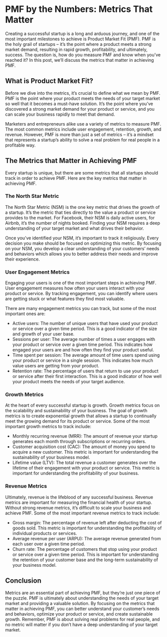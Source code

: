 # PMF by the Numbers: Metrics That Matter

Creating a successful startup is a long and arduous journey, and one of the most important milestones to achieve is Product Market Fit (PMF). PMF is the holy grail of startups – it’s the point where a product meets a strong market demand, resulting in rapid growth, profitability, and ultimately, success. The question is, how do you measure PMF and know when you’ve reached it? In this post, we’ll discuss the metrics that matter in achieving PMF.

## What is Product Market Fit?

Before we dive into the metrics, it’s crucial to define what we mean by PMF. PMF is the point where your product meets the needs of your target market so well that it becomes a must-have solution. It’s the point where you’ve discovered a strong market demand for your product or service, and you can scale your business rapidly to meet that demand.

Marketers and entrepreneurs alike use a variety of metrics to measure PMF. The most common metrics include user engagement, retention, growth, and revenue. However, PMF is more than just a set of metrics – it’s a mindset that represents a startup’s ability to solve a real problem for real people in a profitable way.

## The Metrics that Matter in Achieving PMF

Every startup is unique, but there are some metrics that all startups should track in order to achieve PMF. Here are the key metrics that matter in achieving PMF.

### The North Star Metric

The North Star Metric (NSM) is the one key metric that drives the growth of a startup. It’s the metric that ties directly to the value a product or service provides to the market. For Facebook, their NSM is daily active users, for Airbnb, it’s the number of nights booked. Finding your NSM requires a deep understanding of your target market and what drives their behavior.

Once you’ve identified your NSM, it’s important to track it religiously. Every decision you make should be focused on optimizing this metric. By focusing on your NSM, you develop a clear understanding of your customers’ needs and behaviors which allows you to better address their needs and improve their experience.

### User Engagement Metrics

Engaging your users is one of the most important steps in achieving PMF. User engagement measures how often your users interact with your product or service. By tracking engagement, you can identify where users are getting stuck or what features they find most valuable.

There are many engagement metrics you can track, but some of the most important ones are:

- Active users: The number of unique users that have used your product or service over a given time period. This is a good indicator of the size and growth of your user base.
- Sessions per user: The average number of times a user engages with your product or service over a given time period. This indicates how engaged your users are and how often they find your product useful.
- Time spent per session: The average amount of time users spend using your product or service in a single session. This indicates how much value users are getting from your product.
- Retention rate: The percentage of users that return to use your product or service after their first interaction. This is a good indicator of how well your product meets the needs of your target audience.

### Growth Metrics

At the heart of every successful startup is growth. Growth metrics focus on the scalability and sustainability of your business. The goal of growth metrics is to create exponential growth that allows a startup to continually meet the growing demand for its product or service. Some of the most important growth metrics to track include:

- Monthly recurring revenue (MRR): The amount of revenue your startup generates each month through subscriptions or recurring orders.
- Customer acquisition cost (CAC): The amount of money you spend to acquire a new customer. This metric is important for understanding the sustainability of your business model.
- Lifetime value (LTV): The total revenue a customer generates over the lifetime of their engagement with your product or service. This metric is important for understanding the profitability of your business.

### Revenue Metrics

Ultimately, revenue is the lifeblood of any successful business. Revenue metrics are important for measuring the financial health of your startup. Without strong revenue metrics, it’s difficult to scale your business and achieve PMF. Some of the most important revenue metrics to track include:

- Gross margin: The percentage of revenue left after deducting the cost of goods sold. This metric is important for understanding the profitability of individual products or services.
- Average revenue per user (ARPU): The average revenue generated from each user over a given time period.
- Churn rate: The percentage of customers that stop using your product or service over a given time period. This is important for understanding the retention of your customer base and the long-term sustainability of your business model.

## Conclusion

Metrics are an essential part of achieving PMF, but they’re just one piece of the puzzle. PMF is ultimately about understanding the needs of your target market and providing a valuable solution. By focusing on the metrics that matter in achieving PMF, you can better understand your customer’s needs and behaviors, optimize your product or service, and create sustainable growth. Remember, PMF is about solving real problems for real people, and no metric will matter if you don’t have a deep understanding of your target market.